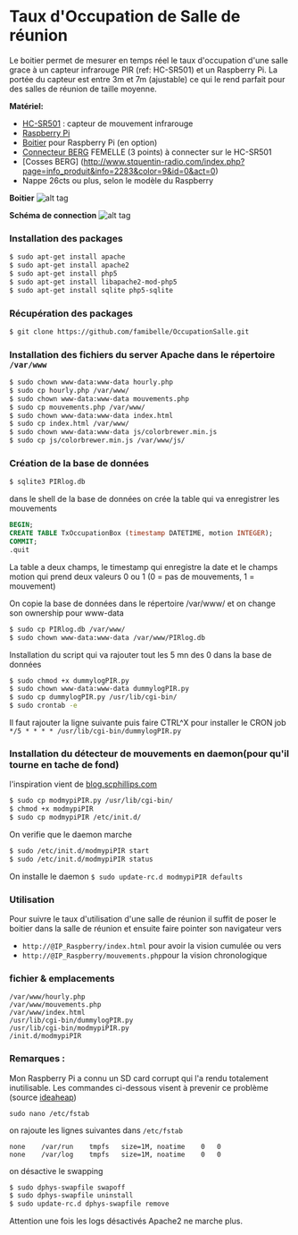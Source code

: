 # Taux d'Occupation de Salle de réunion
Le boitier permet de mesurer en temps réel le taux d'occupation d'une salle grace à un capteur infrarouge PIR (ref: HC-SR501) et un Raspberry Pi. La portée du capteur est entre 3m et 7m (ajustable) ce qui le rend parfait pour des salles de réunion de taille moyenne.

**Matériel:**
+ [HC-SR501](http://letmeknow.fr/shop/capteurs/83-capteur-de-mouvement-infra-rouge.html?search_query=PIR&results=1) : capteur de mouvement infrarouge
+ [Raspberry Pi](http://letmeknow.fr/shop/board/275-raspberry-pi-2-modele-b.html)
+ [Boitier](http://letmeknow.fr/shop/accessoires/68-boitier-pour-raspberry-pi.html) pour Raspberry Pi (en option)
+ [Connecteur BERG](http://www.stquentin-radio.com/index.php?page=info_produit&info=2305&color=9&id=0&act=0) FEMELLE (3 points) à connecter sur le HC-SR501
+ [Cosses BERG] (http://www.stquentin-radio.com/index.php?page=info_produit&info=2283&color=9&id=0&act=0)
+ Nappe 26cts ou plus, selon le modèle du Raspberry

**Boitier**
![alt tag](https://github.com/famibelle/OccupationSalle/blob/master/Boitier%20Complet.jpg)

**Schéma de connection**
![alt tag](https://github.com/famibelle/OccupationSalle/blob/master/Fritzing.png)

### Installation des packages
```bash
$ sudo apt-get install apache
$ sudo apt-get install apache2
$ sudo apt-get install php5
$ sudo apt-get install libapache2-mod-php5
$ sudo apt-get install sqlite php5-sqlite
```
### Récupération des packages 
```bash
$ git clone https://github.com/famibelle/OccupationSalle.git
```
### Installation des fichiers du server Apache dans le répertoire `/var/www`
```bash
$ sudo chown www-data:www-data hourly.php
$ sudo cp hourly.php /var/www/
$ sudo chown www-data:www-data mouvements.php
$ sudo cp mouvements.php /var/www/
$ sudo chown www-data:www-data index.html
$ sudo cp index.html /var/www/
$ sudo chown www-data:www-data js/colorbrewer.min.js
$ sudo cp js/colorbrewer.min.js /var/www/js/
```

### Création de la base de données
```bash
$ sqlite3 PIRlog.db
```

dans le shell de la base de données on crée la table qui va enregistrer les mouvements
```sql
BEGIN;
CREATE TABLE TxOccupationBox (timestamp DATETIME, motion INTEGER);
COMMIT;
.quit
```

La table a deux champs, le timestamp qui enregistre la date et le champs motion qui prend deux valeurs 0 ou 1 (0 = pas de mouvements, 1 = mouvement)

On copie la base de données dans le répertoire /var/www/ et on change son ownership pour www-data
```bash
$ sudo cp PIRlog.db /var/www/
$ sudo chown www-data:www-data /var/www/PIRlog.db
```

Installation du script qui va rajouter tout les 5 mn des 0 dans la base de données
```bash
$ sudo chmod +x dummylogPIR.py
$ sudo chown www-data:www-data dummylogPIR.py
$ sudo cp dummylogPIR.py /usr/lib/cgi-bin/
$ sudo crontab -e
```

Il faut rajouter la ligne suivante puis faire CTRL^X pour installer le CRON job
`*/5 * * * * /usr/lib/cgi-bin/dummylogPIR.py`

### Installation du détecteur de mouvements en daemon(pour qu'il tourne en tache de fond)
l'inspiration vient de [blog.scphillips.com](http://blog.scphillips.com/posts/2013/07/getting-a-python-script-to-run-in-the-background-as-a-service-on-boot/)
```bash
$ sudo cp modmypiPIR.py /usr/lib/cgi-bin/
$ chmod +x modmypiPIR
$ sudo cp modmypiPIR /etc/init.d/
```

On verifie que le daemon marche
```bash
$ sudo /etc/init.d/modmypiPIR start
$ sudo /etc/init.d/modmypiPIR status
```

On installe le daemon
`$ sudo update-rc.d modmypiPIR defaults`


### Utilisation
Pour suivre le taux d'utilisation d'une salle de réunion il suffit de poser le boitier dans la salle de réunion et ensuite faire pointer son navigateur vers 
+ `http://@IP_Raspberry/index.html` pour avoir la vision cumulée ou vers
+ `http://@IP_Raspberry/mouvements.php`pour la vision chronologique


### fichier & emplacements
```
/var/www/hourly.php
/var/www/mouvements.php
/var/www/index.html
/usr/lib/cgi-bin/dummylogPIR.py
/usr/lib/cgi-bin/modmypiPIR.py
/init.d/modmypiPIR
```

### Remarques : 
Mon Raspberry Pi a connu un SD card corrupt qui l'a rendu totalement inutilisable. Les commandes ci-dessous visent à prevenir ce problème (source [ideaheap](http://www.ideaheap.com/2013/07/stopping-sd-card-corruption-on-a-raspberry-pi/))

`sudo nano /etc/fstab`

on rajoute les lignes suivantes dans `/etc/fstab`
```
none	/var/run	tmpfs	size=1M, noatime	0	0
none	/var/log	tmpfs	size=1M, noatime	0	0
```

on désactive le swapping
```bash
$ sudo dphys-swapfile swapoff
$ sudo dphys-swapfile uninstall
$ sudo update-rc.d dphys-swapfile remove
```
Attention une fois les logs désactivés Apache2 ne marche plus.
